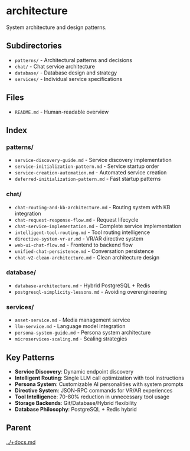 # architecture

System architecture and design patterns.

## Subdirectories

- `patterns/` - Architectural patterns and decisions
- `chat/` - Chat service architecture
- `database/` - Database design and strategy
- `services/` - Individual service specifications

## Files

- `README.md` - Human-readable overview

## Index

### patterns/
- `service-discovery-guide.md` - Service discovery implementation
- `service-initialization-pattern.md` - Service startup order
- `service-creation-automation.md` - Automated service creation
- `deferred-initialization-pattern.md` - Fast startup patterns

### chat/
- `chat-routing-and-kb-architecture.md` - Routing system with KB integration
- `chat-request-response-flow.md` - Request lifecycle
- `chat-service-implementation.md` - Complete service implementation
- `intelligent-tool-routing.md` - Tool routing intelligence
- `directive-system-vr-ar.md` - VR/AR directive system
- `web-ui-chat-flow.md` - Frontend to backend flow
- `unified-chat-persistence.md` - Conversation persistence
- `chat-v2-clean-architecture.md` - Clean architecture design

### database/
- `database-architecture.md` - Hybrid PostgreSQL + Redis
- `postgresql-simplicity-lessons.md` - Avoiding overengineering

### services/
- `asset-service.md` - Media management service
- `llm-service.md` - Language model integration
- `persona-system-guide.md` - Persona system architecture
- `microservices-scaling.md` - Scaling strategies

## Key Patterns

- **Service Discovery**: Dynamic endpoint discovery
- **Intelligent Routing**: Single LLM call optimization with tool instructions
- **Persona System**: Customizable AI personalities with system prompts
- **Directive System**: JSON-RPC commands for VR/AR experiences
- **Tool Intelligence**: 70-80% reduction in unnecessary tool usage
- **Storage Backends**: Git/Database/Hybrid flexibility
- **Database Philosophy**: PostgreSQL + Redis hybrid

## Parent
[../+docs.md](../+docs.md)